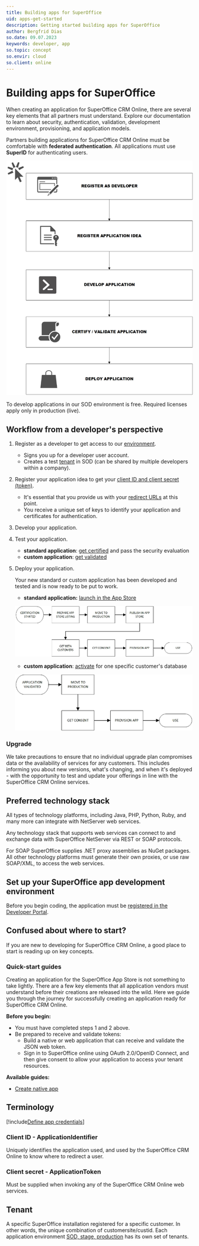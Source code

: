 ```yaml
---
title: Building apps for SuperOffice
uid: apps-get-started
description: Getting started building apps for SuperOffice
author: Bergfrid Dias
so.date: 09.07.2023
keywords: developer, app
so.topic: concept
so.envir: cloud
so.client: online
--- 
```


# Building apps for SuperOffice

When creating an application for SuperOffice CRM Online, there are several key elements that all partners must understand. Explore our documentation to learn about security, authentication, validation, development environment, provisioning, and application models.

Partners building applications for SuperOffice CRM Online must be comfortable with **federated authentication**. All applications must use **SuperID** for authenticating users.

![Onboarding process for app developers][img1]

To develop applications in our SOD environment is free. Required licenses apply only in production (live).

## Workflow from a developer's perspective

1. Register as a developer to get access to our [environment][1].

    * Signs you up for a developer user account.
    * Creates a test [tenant](#tenant) in SOD (can be shared by multiple developers within a company).

2. Register your application idea to get your [client ID and client secret (token)](#terminology).

    * It's essential that you provide us with your [redirect URLs][4] at this point.
    * You receive a unique set of keys to identify your application and certificates for authentication.

3. Develop your application.

4. Test your application.

    * **standard application**: [get certified][6] and pass the security evaluation
    * **custom application**: [get validated][7]

5. Deploy your application.

    Your new standard or custom application has been developed and tested and is now ready to be put to work.

    * **standard application:** [launch in the App Store][8]

    ![Diagram showing workflow for standard apps][img2]

    * **custom application**: [activate][9] for one specific customer's database

    ![Diagram showing workflow for custom apps][img3]

### Upgrade

We take precautions to ensure that no individual upgrade plan compromises data or the availability of services for any customers. This includes informing you about new versions, what's changing, and when it's deployed - with the opportunity to test and update your offerings in line with the SuperOffice CRM Online services.

## Preferred technology stack

All types of technology platforms, including Java, PHP, Python, Ruby, and many more can integrate with NetServer web services.

Any technology stack that supports web services can connect to and exchange data with SuperOffice NetServer via REST or SOAP protocols.

For SOAP SuperOffice supplies .NET proxy assemblies as NuGet packages. All other technology platforms must generate their own proxies, or use raw SOAP/XML, to access the web services.

## Set up your SuperOffice app development environment

Before you begin coding, the application must be [registered in the Developer Portal][2].

## Confused about where to start?

If you are new to developing for SuperOffice CRM Online, a good place to start is reading up on key concepts.

### Quick-start guides

Creating an application for the SuperOffice App Store is not something to take lightly. There are a few key elements that all application vendors must understand before their creations are released into the wild. Here we guide you through the journey for successfully creating an application ready for SuperOffice CRM Online.

**Before you begin:**

* You must have completed steps 1 and 2 above.
* Be prepared to receive and validate tokens:
  * Build a native or web application that can receive and validate the JSON web token.
  * Sign in to SuperOffice online using OAuth 2.0/OpenID Connect, and then give consent to allow your application to access your tenant resources.

**Available guides:**

* [Create native app][10]

## Terminology

[!include[Define app credentials](includes/def-app-credentials.md)]

### <a id="client-id" />Client ID - ApplicationIdentifier

Uniquely identifies the application used, and used by the SuperOffice CRM Online to know where to redirect a user.

### <a id="client-secret" />Client secret - ApplicationToken

Must be supplied when invoking any of the SuperOffice CRM Online web services.

## Tenant

A specific SuperOffice installation registered for a specific customer. In other words, the unique combination of customersite/custid. Each application environment [SOD, stage, production][1] has its own set of tenants.

<!-- Referenced links -->
[1]: app-envir.md
[2]: ../create-app/wizard/index.md
[4]: ../create-app/config/redirects.md
[6]: ../standard-app/certification/certify-app.md
[8]: ../standard-app/publish.md
[7]: ../custom-app/validate.md
[9]: ../custom-app/activate.md
[10]: ../../api/tutorials/native-app-quickstart.md

<!-- Referenced images -->
[img1]: media/soap-onboarding.jpg
[img2]: media/stdapp-publishing.jpg
[img3]: media/custapp-publishing.jpg
